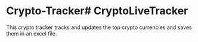 # Crypto-Tracker# CryptoLiveTracker
This crypto tracker tracks and updates the top crypto currencies and saves them in an excel file.
